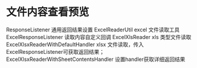 # 文件内容查看预览

ResponseListener 通用返回结果设置
ExcelReaderUtil excel 文件读取工具
ExcelResponseListener 读取内容自定义回调
ExcelXlsReader xls 类型文件读取
ExcelXlsxReaderWithDefaultHandler xlsx 文件读取，传入ExcelResponseListener可获取返回结果；
ExcelXlsxReaderWithSheetContentsHandler 设置handler获取详细返回结果